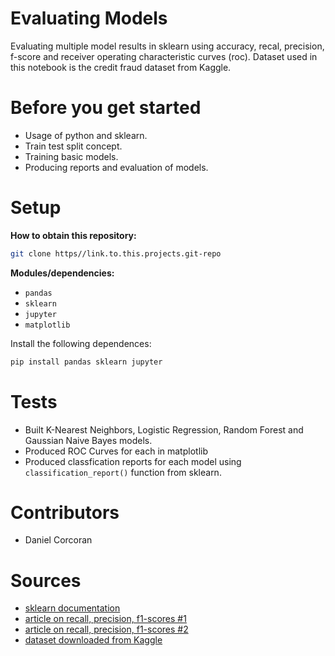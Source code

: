 # Evaluating Models
Evaluating multiple model results in sklearn using accuracy, recal, precision, f-score and receiver operating characteristic curves (roc). Dataset used in this notebook is the credit fraud dataset from Kaggle.

# Before you get started
- Usage of python and sklearn.
- Train test split concept.
- Training basic models.
- Producing reports and evaluation of models.

# Setup
**How to obtain this repository:**
```sh
git clone https//link.to.this.projects.git-repo
```
**Modules/dependencies:**
- `pandas`
- `sklearn`
- `jupyter`
- `matplotlib`

Install the following dependences:
```sh
pip install pandas sklearn jupyter
```

# Tests
- Built K-Nearest Neighbors, Logistic Regression, Random Forest and Gaussian Naive Bayes models.
- Produced ROC Curves for each in matplotlib
- Produced classfication reports for each model using `classification_report()` function from sklearn.

# Contributors
- Daniel Corcoran

# Sources
- [sklearn documentation](https://scikit-learn.org/)
- [article on recall, precision, f1-scores #1](https://blog.exsilio.com/all/accuracy-precision-recall-f1-score-interpretation-of-performance-measures/)
- [article on recall, precision, f1-scores #2](https://towardsdatascience.com/accuracy-precision-recall-or-f1-331fb37c5cb9)
- [dataset downloaded from Kaggle](https://kaggle.com)